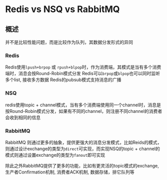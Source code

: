 # Redis vs NSQ vs RabbitMQ

## 概述
并不是比较性能问题，而是比较作为队列，其数据分发形式的异同

### Redis

Redis使用```lpush+brpop``` 或 ```rpush+blpop```时，作为消费端，其模式是当有多个消费端时，消息会按Round-Robin模式分发
Redis可以```brpop```或```blpop```也可以同时监听多个list, 接收多方数据
Redis的pubsub模式支持消息的广播

### NSQ

redis使用topic + channel模式，当有多个消费端使用同一个channel时，消息是按Round-Robin模式分发，如果有不同的channel，则注册不同channel的消费者会收到相同的信息


### RabbitMQ

RabbitMQ 则通过更多的抽象，提供更强大的消息分发模式，比如Reids的模式，则通过设计exchange的类型为```direct```可实现，而实现NSQ的topic + channel的模式则通过设置exchange的类型为```fanout```即可实现

除此之外RabbitMQ提供了更多的功能，比如有更灵活的topic模式的exchange, 生产者Confirmation机制, 消费者ACK机制, 数据存储，排它队列等
